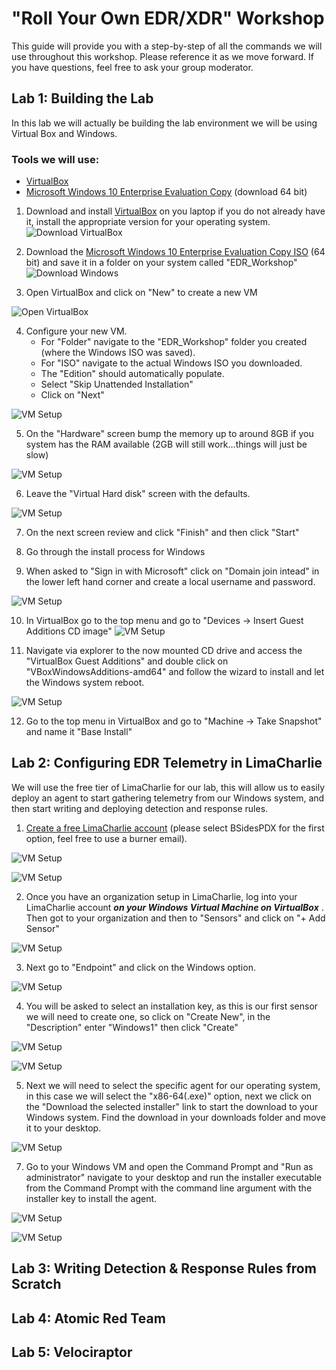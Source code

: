 # "Roll Your Own EDR/XDR" Workshop

This guide will provide you with a step-by-step of all the commands we will use throughout this workshop. Please reference it as we move forward. If you have questions, feel free to ask your group moderator.

## Lab 1: Building the Lab

In this lab we will actually be building the lab environment we will be using Virtual Box and Windows. 

### Tools we will use:

- [VirtualBox](https://www.virtualbox.org/wiki/Downloads)
- [Microsoft Windows 10 Enterprise Evaluation Copy](https://www.microsoft.com/en-us/evalcenter/download-windows-10-enterprise) (download 64 bit)

1. Download and install [VirtualBox](https://www.virtualbox.org/wiki/Downloads) on you laptop if you do not already have it, install the appropriate version for your operating system.
 ![Download VirtualBox](/img/1_virtual_box.png)

2. Download the [Microsoft Windows 10 Enterprise Evaluation Copy ISO](https://www.microsoft.com/en-us/evalcenter/download-windows-10-enterprise) (64 bit) and save it in a folder on your system called "EDR_Workshop"
 ![Download Windows](/img/2_windows_download.png)

3. Open VirtualBox and click on "New" to create a new VM

 ![Open VirtualBox](/img/3_add_vm.png)

4. Configure your new VM.
   - For "Folder" navigate to the "EDR_Workshop" folder you created (where the Windows ISO was saved).
   - For "ISO" navigate to the actual Windows ISO you downloaded.
   - The "Edition" should automatically populate.
   - Select "Skip Unattended Installation"
   - Click on "Next"
  
  ![VM Setup](/img/4_vm_setup.png)

5. On the "Hardware" screen bump the memory up to around 8GB if you system has the RAM available (2GB will still work...things will just be slow)

![VM Setup](/img/5_vm_hardware_setup.png) 

6. Leave the "Virtual Hard disk" screen with the defaults.

  ![VM Setup](/img/6_vm_storage_setup.png)

7. On the next screen review and click "Finish" and then click "Start"

8. Go through the install process for Windows

9. When asked to "Sign in with Microsoft" click on "Domain join intead" in the lower left hand corner and create a local username and password.

![VM Setup](/img/7_windows_setup1.png)

10. In VirtualBox go to the top menu and go to "Devices -> Insert Guest Additions CD image"
![VM Setup](/img/7-2_windowsvmsetup.png)

11. Navigate via explorer to the now mounted CD drive and access the "VirtualBox Guest Additions" and double click on "VBoxWindowsAdditions-amd64" and follow the wizard to install and let the Windows system reboot. 

![VM Setup](/img/7-3_windowsvmsetup.png) 

12. Go to the top menu in VirtualBox and go to "Machine -> Take Snapshot" and name it "Base Install"

## Lab 2: Configuring EDR Telemetry in LimaCharlie

We will use the free tier of LimaCharlie for our lab, this will allow us to easily deploy an agent to start gathering telemetry from our Windows system, and then start writing and deploying detection and response rules. 

1. [Create a free LimaCharlie account](https://free.limacharlie.io) (please select BSidesPDX for the first option, feel free to use a burner email).


![VM Setup](/img/8_lc_setup1.png)

![VM Setup](/img/9_lc_setup2.png)

2. Once you have an organization setup in LimaCharlie, log into your LimaCharlie account ***on your Windows Virtual Machine on VirtualBox*** . Then got to your organization and then to "Sensors" and click on "+ Add Sensor" 

![VM Setup](/img/10_sensor_setup1.png) 

3. Next go to "Endpoint" and click on the Windows option. 

![VM Setup](/img/11_sensor_setup2.png) 

4. You will be asked to select an installation key, as this is our first sensor we will need to create one, so click on "Create New", in the "Description" enter "Windows1" then click "Create"

![VM Setup](/img/12_sensor_setup3.png) 

![VM Setup](/img/13_sensor_setup4.png) 

5. Next we will need to select the specific agent for our operating system, in this case we will select the "x86-64(.exe)" option, next we click on the "Download the selected installer" link to start the download to your Windows system. Find the download in your downloads folder and move it to your desktop.

![VM Setup](/img/14_sensor_setup5.png) 

7. Go to your Windows VM and open the Command Prompt and "Run as administrator" navigate to your desktop and run the installer executable from the Command Prompt with the command line argument with the installer key to install the agent.

![VM Setup](/img/16_sensor_setup7.png) 

![VM Setup](/img/17_sensor_setup8.png) 

## Lab 3: Writing Detection & Response Rules from Scratch

## Lab 4: Atomic Red Team

## Lab 5: Velociraptor
